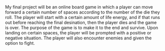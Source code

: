 My final project will be an online board game in which a player can move forward a certain number of spaces according to the number of the die they roll. The player will start with a certain amount of life energy, and if that runs out before reaching the final desination, then the player dies and the game is over. The purpose of the game is to make it to the end and survive. Upon landing on certain spaces, the player will be prompted with a positive or negative situation. The player will also encounter enemies and given the option to fight.